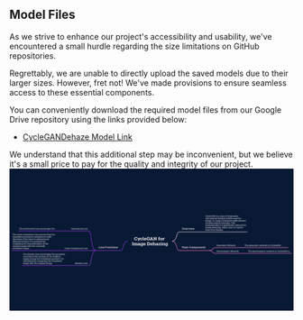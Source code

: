 ## Model Files
As we strive to enhance our project's accessibility and usability, we've encountered a small hurdle regarding the size limitations on GitHub repositories.

Regrettably, we are unable to directly upload the saved models due to their larger sizes. However, fret not! We've made provisions to ensure seamless access to these essential components.

You can conveniently download the required model files from our Google Drive repository using the links provided below:

- [CycleGANDehaze Model Link](https://drive.google.com/drive/folders/1Q8ClENe69lsS82tiKvqkLF5r2r1imXuC?usp=drive_link) 

We understand that this additional step may be inconvenient, but we believe it's a small price to pay for the quality and integrity of our project.
![Image Description](CycleGAN_Dehaze/assets/CycleGAN.png)

